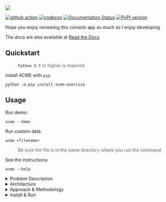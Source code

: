 ![](https://i.imgur.com/XyOI6vj.gif)

[![github action](https://github.com/israteneda/acme/workflows/tests/badge.svg)](https://github.com/israteneda/acme/actions)
[![codecov](https://codecov.io/gh/israteneda/acme/branch/main/graph/badge.svg?token=VFOOKJY89R)](https://codecov.io/gh/israteneda/acme)
[![Documentation Status](https://readthedocs.org/projects/acme-exercise/badge/?version=latest)](https://acme-exercise.readthedocs.io/en/latest/?badge=latest)
[![PyPI version](https://badge.fury.io/py/acme-exercise.svg)](https://badge.fury.io/py/acme-exercise)


Hope you enjoy reviewing this console app as much as I enjoy developing

The docs are also available at [Read the Docs](https://acme-exercise.readthedocs.io/en/latest/)

## Quickstart

> **`Python 3.7`** or higher is required.

Install ACME with `pip`:

```
python -m pip install acme-exercise
```

## Usage

Run demo:

```
acme --demo
```

Run custom data:

```
acme <filename>
```
> Be sure the file is in the same directory where you run the command

See the instructions:

```
acme --help
```

<details><summary>Problem Description</summary>

The company ACME offers their employees the flexibility to work the hours they want. They will pay for the hours worked based on the day of the week and time of day, according to the following table:

| Monday - Friday      | Saturday and Sunday  |
|----------------------|----------------------|
| 00:01 - 09:00 25 USD | 00:01 - 09:00 30 USD |
| 09:01 - 18:00 15 USD | 09:01 - 18:00 20 USD |
| 18:01 - 00:00 20 USD | 18:01 - 00:00 25 USD |

The goal of this exercise is to calculate the total that the company has to pay an employee, based on the hours they worked and the times during which they worked. The following abbreviations will be used for entering data:

| Monday | Tuesday | Wednesday | Thursday | Friday | Saturday | Sunday |
|--------|---------|-----------|----------|--------|----------|--------|
| MO     | TU      | WE        | TH       | FR     | SA       | SU     |

**Input:** the name of an employee and the schedule they worked, indicating the time and hours. This should be a .txt file with at least five sets of data. You can include the data from our two examples below.

**Output:** indicate how much the employee has to be paid

For example:

| Case       | Case 1                                                                     | Case 2                                           |
|------------|----------------------------------------------------------------------------|--------------------------------------------------|
| **Input**  | RENE=MO10:00-12:00,TU10:00-12:00,TH01:00-03:00,SA14:00-18:00,SU20:00-21:00 | ASTRID=MO10:00-12:00,TH12:00-14:00,SU20:00-21:00 |
| **Output** | The amount to pay RENE is: 215 USD                                         | The amount to pay ASTRID is: 85 USD              |
</details>

<details><summary>Architecture</summary>

The app architecture was modeling with [C4 Model](https://c4model.com/). I created the Component diagram.

![Components model](https://i.imgur.com/NkObKWt.png)

To better organization I create the code in classes and folders and try to provide single responsibility to each function.

</details>

<details><summary>Approach & Methodology</summary>

First I started with the set up of the environment, creating the repository, docs, adding the Readme and configuring the GitHub actions.

Secondly I started thinking how structure the console app, so I search for some examples on GitHub, after that I create the app structure and architecture using C4 Model.

To start with the functional side I decided to develop a minimum viable implementation to refactor later. I implemented the basic functionality with the provided use cases.

Later I improve the basic functionality to allow working hours in multiple work shifts, finally I validated the format of the input file.

After developed the solution, I deploy the console app to PyPI to easily use for the end user.

For the app development I used <a href="https://en.wikipedia.org/wiki/Kanban_(development)" target="_blank">Kanban Method</a> with [GitHub Projects](https://github.com/israteneda/acme/projects/1)

![ACME Kanban](https://i.imgur.com/BhrPdOL.png)


Finally for time managment I used <a href="https://en.wikipedia.org/wiki/Pomodoro_Technique" target="_blank">Pomodoro Technique</a>. 

</details>

<details><summary>Install & Run</summary>

You can follow the [Quickstart](#quickstart) guide or instead follow the next steps to run and test manually:

Clone the project:

```
git clone https://github.com/israteneda/acme
```

Change directory to the app directory:

```
cd acme
```

Run demo:

```
python acme\__main__.py --demo
```

Run custom data:

```
python acme\__main__.py <filename>
```
> Be sure the file is in the same directory where you run the command

Run test:

```
python -m unittest -v
```

</details>
